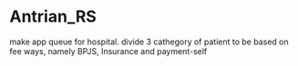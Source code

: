 # Antrian_RS
make app queue for hospital. divide 3 cathegory of patient to be based on fee ways, namely BPJS, Insurance and payment-self
